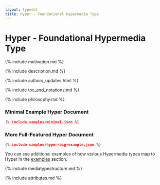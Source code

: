 ```yaml
---
layout: typedef
title: Hyper - Foundational Hypermedia Type
---
```


# Hyper - Foundational Hypermedia Type

{% include motivation.md %}

{% include description.md %}

{% include authors_updates.html %}

{% include toc_and_notations.md %}

{% include philosophy.md %}

### Minimal Example Hyper Document

```json
{% include samples/minimal.json %}
```

### More Full-Featured Hyper Document

```json
{% include samples/hyper-big-example.json %}
```

You can see additional examples of how various Hypermedia types map to Hyper
in the [examples](/examples) section.

{% include mediatypestructure.md %}

{% include attributes.md %}
